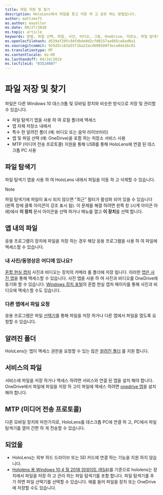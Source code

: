 ```yaml
---
title: 파일 저장 및 찾기
description: HoloLens에서 파일을 찾고 저장 하 고 공유 하는 방법입니다.
author: mattzmsft
ms.author: mazeller
ms.date: 09/27/2018
ms.topic: article
keywords: 방법, 파일 선택, 파일, 사진, 비디오, 그림, OneDrive, 저장소, 파일 탐색기
ms.openlocfilehash: d539af29fc94fdbde0d2cf08157ae8b5ce8ad0a1
ms.sourcegitcommit: 915d3cc63a5571ba22ac4608589f3eca8da1bc81
ms.translationtype: MT
ms.contentlocale: ko-KR
ms.lasthandoff: 04/24/2019
ms.locfileid: "63524607"
---
```

# <a name="saving-and-finding-your-files"></a>파일 저장 및 찾기

파일은 다른 Windows 10 데스크톱 및 모바일 장치와 비슷한 방식으로 저장 및 관리할 수 있습니다.
* 파일 탐색기 앱을 사용 하 여 로컬 폴더에 액세스
* 앱 자체 저장소 내에서
* 특수 한 알려진 폴더 (예: 비디오 또는 음악 라이브러리)
* 앱 및 파일 선택 (예: OneDrive)을 포함 하는 저장소 서비스 사용
* MTP (미디어 전송 프로토콜) 지원을 통해 USB를 통해 HoloLens에 연결 된 데스크톱 PC 사용

## <a name="file-explorer"></a>파일 탐색기

파일 탐색기 앱을 사용 하 여 HoloLens 내에서 파일을 이동 하 고 삭제할 수 있습니다.

>[!NOTE]
>파일 탐색기에 파일이 표시 되지 않으면 "최근" 필터가 활성화 되어 있을 수 있습니다 (왼쪽 창에 클록 아이콘이 강조 표시 됨). 이 문제를 해결 하려면 왼쪽 창 (시계 아이콘 아래)에서 **이 장치** 문서 아이콘을 선택 하거나 메뉴를 열고 **이 장치**를 선택 합니다.

## <a name="files-within-an-app"></a>앱 내의 파일

응용 프로그램이 장치에 파일을 저장 하는 경우 해당 응용 프로그램을 사용 하 여 파일에 액세스할 수 있습니다.

### <a name="where-are-my-photosvideos"></a>내 사진/동영상은 어디에 있나요?

[혼합 현실 캡처](mixed-reality-capture.md) 사진과 비디오는 장치의 카메라 롤 폴더에 저장 됩니다. 이러한 [앱은 사진 앱](see-your-photos.md#photos-app)을 통해 액세스할 수 있습니다. 사진 앱을 사용 하 여 사진과 비디오를 OneDrive에 동기화 할 수 있습니다. [Windows 장치 포털](using-the-windows-device-portal.md#mixed-reality-capture)의 혼합 현실 캡처 페이지를 통해 사진과 비디오에 액세스할 수도 있습니다.

### <a name="requesting-files-from-another-app"></a>다른 앱에서 파일 요청

응용 프로그램은 파일 [선택기](app-model.md#file-pickers)를 통해 파일을 저장 하거나 다른 앱에서 파일을 열도록 요청할 수 있습니다.

## <a name="known-folders"></a>알려진 폴더

HoloLens는 앱이 액세스 권한을 요청할 수 있는 많은 [알려진 폴더](app-model.md#known-folders) 를 지원 합니다.

## <a name="files-in-a-service"></a>서비스의 파일

서비스에 파일을 저장 하거나 액세스 하려면 서비스와 연결 된 앱을 설치 해야 합니다. OneDrive에서 파일에 파일을 저장 하 고이 파일에 액세스 하려면 [onedrive 앱](https://www.microsoft.com/store/apps/onedrive/9wzdncrfj1p3)을 설치 해야 합니다.

## <a name="mtp-media-transfer-protocol"></a>MTP (미디어 전송 프로토콜)

다른 모바일 장치와 마찬가지로, HoloLens를 데스크톱 PC에 연결 하 고, PC에서 파일 탐색기를 열어 간편 하 게 전송할 수 있습니다.

## <a name="clarifications"></a>되었을

* HoloLens는 외부 하드 드라이브 또는 SD 카드에 연결 하는 기능을 지원 하지 않습니다.
* [Hololens 용 Windows 10 4 월 2018 업데이트 (RS4)](release-notes-april-2018.md)를 기준으로 hololens는 장치에서 파일을 저장 하 고 관리 하는 파일 탐색기를 포함 합니다. 파일 탐색기를 추가 하면 파일 선택기를 선택할 수 있습니다. 예를 들어 파일을 장치 또는 OneDrive에 저장할 수도 있습니다.

